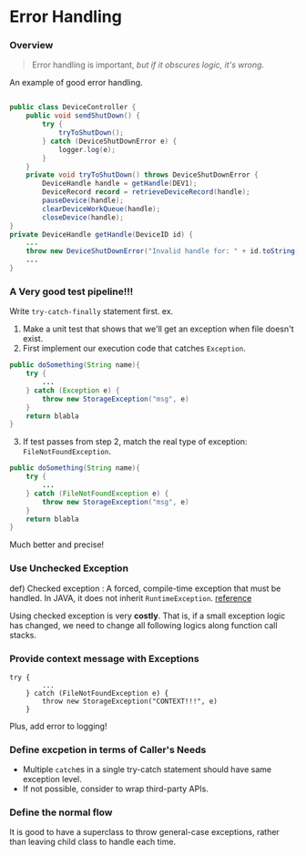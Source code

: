 # Error Handling

### Overview
> Error handling is important, *but if it obscures logic, it's wrong*.

An example of good error handling.
```java

public class DeviceController {
    public void sendShutDown() {
        try {
            tryToShutDown();
        } catch (DeviceShutDownError e) {
            logger.log(e);
        }
    }
    private void tryToShutDown() throws DeviceShutDownError {
        DeviceHandle handle = getHandle(DEV1);
        DeviceRecord record = retrieveDeviceRecord(handle);
        pauseDevice(handle);
        clearDeviceWorkQueue(handle);
        closeDevice(handle);
}
private DeviceHandle getHandle(DeviceID id) {
    ...
    throw new DeviceShutDownError("Invalid handle for: " + id.toString());
    ...
}
```

### A Very good test pipeline!!!
Write `try-catch-finally` statement first.
ex.
1. Make a unit test that shows that we'll get an exception when file doesn't exist.
2. First implement our execution code that catches `Exception`.
```java
public doSomething(String name){
    try {
        ...
    } catch (Exception e) {
        throw new StorageException("msg", e)
    }
    return blabla
}
```
3. If test passes from step 2, match the real type of exception: `FileNotFoundException`.
```java
public doSomething(String name){
    try {
        ...
    } catch (FileNotFoundException e) {
        throw new StorageException("msg", e)
    }
    return blabla
}
```
Much better and precise!


### Use Unchecked Exception
def) Checked exception : A forced, compile-time exception that must be handled. In JAVA, it does not inherit `RuntimeException`. [reference](https://madplay.github.io/post/java-checked-unchecked-exceptions)

Using checked exception is very **costly**. That is, if a small exception logic has changed, we need to change all following logics along function call stacks.

### Provide context message with Exceptions
```
try {
        ...
    } catch (FileNotFoundException e) {
        throw new StorageException("CONTEXT!!!", e)
    }
```
Plus, add error to logging!

### Define excpetion in terms of Caller's Needs
- Multiple `catch`es in a single try-catch statement should have same exception level.
- If not possible, consider to wrap third-party APIs.

### Define the normal flow
It is good to have a superclass to throw general-case exceptions, rather than leaving child class to handle each time. 
